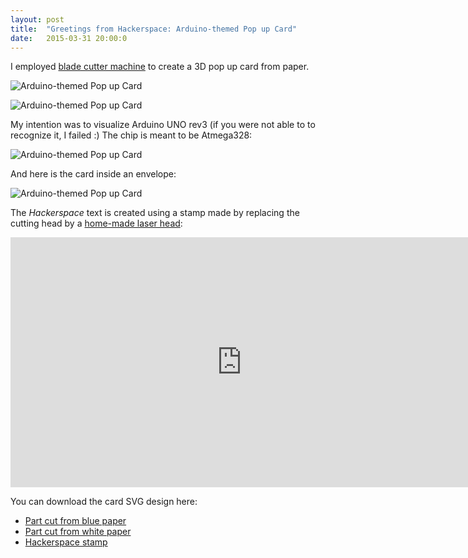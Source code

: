 ```yaml
---
layout: post
title:  "Greetings from Hackerspace: Arduino-themed Pop up Card"
date:   2015-03-31 20:00:0
---
```


I employed [blade cutter machine](http://www.silhouetteamerica.com/shop) to create a 3D pop up card from paper.


![Arduino-themed Pop up Card]({{site.baseurl}}/images/2015-03-31-greetings-from-hackerspace/01.jpg "Arduino-themed Pop up Card")

![Arduino-themed Pop up Card]({{site.baseurl}}/images/2015-03-31-greetings-from-hackerspace/02.jpg "Arduino-themed Pop up Card")

My intention was to visualize Arduino UNO rev3 (if you were not able to to recognize it, I failed :)
The chip is meant to be Atmega328:

![Arduino-themed Pop up Card]({{site.baseurl}}/images/2015-03-31-greetings-from-hackerspace/03.jpg "Arduino-themed Pop up Card")

And here is the card inside an envelope:

![Arduino-themed Pop up Card]({{site.baseurl}}/images/2015-03-31-greetings-from-hackerspace/06.jpg "Arduino-themed Pop up Card")

The _Hackerspace_ text is created using a stamp made by replacing the cutting head by a [home-made laser head](https://petervojtek.github.io/diy/2015/03/02/how-to-replace-silhouette-blade-with-laser.html):

<iframe width="740" height="400" src="https://www.youtube.com/embed/6N2cjAQ4JTE" frameborder="0" allowfullscreen></iframe>


You can download the card SVG design here:

* [Part cut from blue paper]({{site.baseurl}}/images/2015-03-31-greetings-from-hackerspace/arduino-card-blue.svg)
* [Part cut from white paper]({{site.baseurl}}/images/2015-03-31-greetings-from-hackerspace/arduino-card-stamp.svg)
* [Hackerspace stamp]({{site.baseurl}}/images/2015-03-31-greetings-from-hackerspace/arduino-card-stamp.svg)

